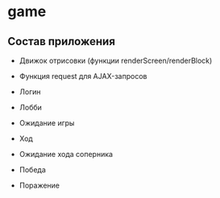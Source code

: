 # game

## Состав приложения

- Движок отрисовки (функции renderScreen/renderBlock) 

- Функция request для AJAX-запросов

- Логин

- Лобби

- Ожидание игры

- Ход

- Ожидание хода соперника

- Победа

- Поражение